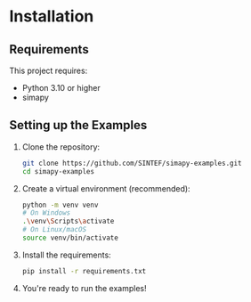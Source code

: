 # Installation

## Requirements

This project requires:

* Python 3.10 or higher
* simapy

## Setting up the Examples

1. Clone the repository:

   ```bash
   git clone https://github.com/SINTEF/simapy-examples.git
   cd simapy-examples
   ```

2. Create a virtual environment (recommended):

   ```bash
   python -m venv venv
   # On Windows
   .\venv\Scripts\activate
   # On Linux/macOS
   source venv/bin/activate
   ```

3. Install the requirements:

   ```bash
   pip install -r requirements.txt
   ```

4. You're ready to run the examples!
